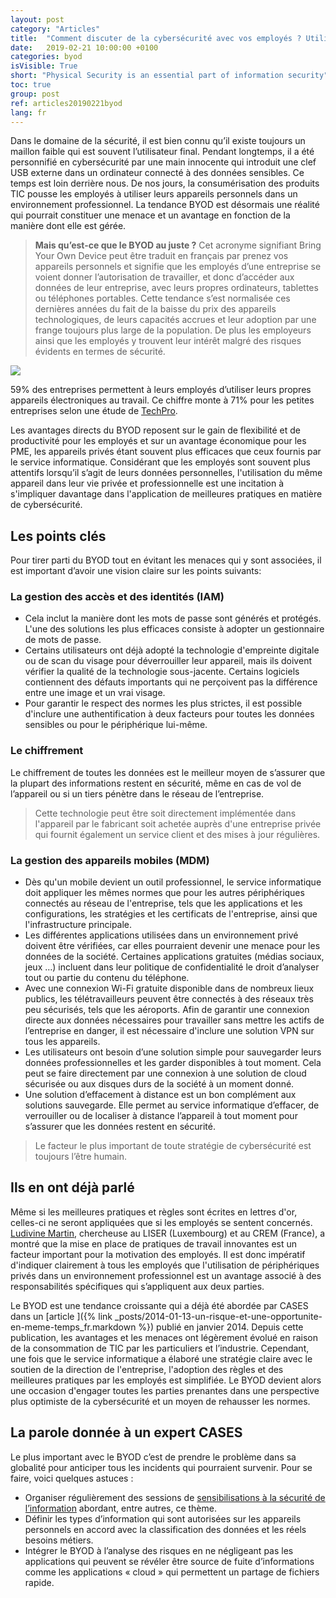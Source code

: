 ```yaml
---
layout: post
category: "Articles"
title:  "Comment discuter de la cybersécurité avec vos employés ? Utilisez le BYOD!"
date:   2019-02-21 10:00:00 +0100
categories: byod
isVisible: True
short: "Physical Security is an essential part of information security"
toc: true
group: post
ref: articles20190221byod
lang: fr
---
```

Dans le domaine de la sécurité, il est bien connu qu’il existe toujours un maillon faible qui est souvent l’utilisateur final. Pendant longtemps, il a été personnifié en cybersécurité par une main innocente qui introduit une clef USB externe dans un ordinateur connecté à des données sensibles. Ce temps est loin derrière nous. De nos jours, la consumérisation des produits TIC pousse les employés à utiliser leurs appareils personnels dans un environnement professionnel. La tendance BYOD est désormais une réalité qui pourrait constituer une menace et un avantage en fonction de la manière dont elle est gérée.

> **Mais qu’est-ce que le BYOD au juste ?** Cet acronyme signifiant Bring Your Own Device peut être traduit en français par prenez vos appareils personnels et signifie que les employés d’une entreprise se voient donner l’autorisation de travailler, et donc d’accéder aux données de leur entreprise, avec leurs propres ordinateurs, tablettes ou téléphones portables. Cette tendance s’est normalisée ces dernières années du fait de la baisse du prix des appareils technologiques, de leurs capacités accrues et leur adoption par une frange toujours plus large de la population. De plus les employeurs ainsi que les employés y trouvent leur intérêt malgré des risques évidents en termes de sécurité.

<img src="{% link assets/img/2019/byod_fr.png %}" />

59% des entreprises permettent à leurs employés d’utiliser leurs propres appareils électroniques au travail. Ce chiffre monte à 71% pour les petites entreprises selon une étude de [TechPro](http://www.techproresearch.com/article/research-byod-booming-with-74-using-or-planning-to-use/).

Les avantages directs du BYOD reposent sur le gain de flexibilité et de productivité pour les employés et sur un avantage économique pour les PME, les appareils privés étant souvent plus efficaces que ceux fournis par le service informatique. Considérant que les employés sont souvent plus attentifs lorsqu’il s’agit de leurs données personnelles, l'utilisation du même appareil dans leur vie privée et professionnelle est une incitation à s'impliquer davantage dans l'application de meilleures pratiques en matière de cybersécurité.


## Les points clés
Pour tirer parti du BYOD tout en évitant les menaces qui y sont associées, il est important d’avoir une vision claire sur les points suivants:
###	La gestion des accès et des identités (IAM)
*	Cela inclut la manière dont les mots de passe sont générés et protégés. L'une des solutions les plus efficaces consiste à adopter un gestionnaire de mots de passe.
*	Certains utilisateurs ont déjà adopté la technologie d'empreinte digitale ou de scan du visage pour déverrouiller leur appareil, mais ils doivent vérifier la qualité de la technologie sous-jacente. Certains logiciels contiennent des défauts importants qui ne perçoivent pas la différence entre une image et un vrai visage.
*	Pour garantir le respect des normes les plus strictes, il est possible d'inclure une authentification à deux facteurs pour toutes les données sensibles ou pour le périphérique lui-même.

###	Le chiffrement
Le chiffrement de toutes les données est le meilleur moyen de s’assurer que la plupart des informations restent en sécurité, même en cas de vol de l’appareil ou si un tiers pénètre dans le réseau de l’entreprise.
> Cette technologie peut être soit directement implémentée dans l'appareil par le fabricant soit achetée auprès d'une entreprise privée qui fournit également un service client et des mises à jour régulières.

###	La gestion des appareils mobiles (MDM)
*	Dès qu'un mobile devient un outil professionnel, le service informatique doit appliquer les mêmes normes que pour les autres périphériques connectés au réseau de l'entreprise, tels que les applications et les configurations, les stratégies et les certificats de l'entreprise, ainsi que l'infrastructure principale.
*	Les différentes applications utilisées dans un environnement privé doivent être vérifiées, car elles pourraient devenir une menace pour les données de la société. Certaines applications gratuites (médias sociaux, jeux …) incluent dans leur politique de confidentialité le droit d’analyser tout ou partie du contenu du téléphone.
*	Avec une connexion Wi-Fi gratuite disponible dans de nombreux lieux publics, les télétravailleurs peuvent être connectés à des réseaux très peu sécurisés, tels que les aéroports. Afin de garantir une connexion directe aux données nécessaires pour travailler sans mettre les actifs de l’entreprise en danger, il est nécessaire d'inclure une solution VPN sur tous les appareils.
*	Les utilisateurs ont besoin d’une solution simple pour sauvegarder leurs données professionnelles et les garder disponibles à tout moment. Cela peut se faire directement par une connexion à une solution de cloud sécurisée ou aux disques durs de la société à un moment donné.
*	Une solution d’effacement à distance est un bon complément aux solutions sauvegarde. Elle permet au service informatique d’effacer, de verrouiller ou de localiser à distance l’appareil à tout moment pour s’assurer que les données restent en sécurité.

> Le facteur le plus important de toute stratégie de cybersécurité est toujours l’être humain.

## Ils en ont déjà parlé

Même si les meilleures pratiques et règles sont écrites en lettres d'or, celles-ci ne seront appliquées que si les employés se sentent concernés. [Ludivine Martin](https://statistiques.public.lu/catalogue-publications/working-papers-CEPS/2015/05-2015.pdf), chercheuse au LISER (Luxembourg) et au CREM (France), a montré que la mise en place de pratiques de travail innovantes est un facteur important pour la motivation des employés. Il est donc impératif d'indiquer clairement à tous les employés que l'utilisation de périphériques privés dans un environnement professionnel est un avantage associé à des responsabilités spécifiques qui s’appliquent aux deux parties.

Le BYOD est une tendance croissante qui a déjà été abordée par CASES dans un [article ]({% link _posts/2014-01-13-un-risque-et-une-opportunite-en-meme-temps_fr.markdown %}) publié en janvier 2014. Depuis cette publication, les avantages et les menaces ont légèrement évolué en raison de la consommation de TIC par les particuliers et l’industrie. Cependant, une fois que le service informatique a élaboré une stratégie claire avec le soutien de la direction de l'entreprise, l'adoption des règles et des meilleures pratiques par les employés est simplifiée. Le BYOD devient alors une occasion d'engager toutes les parties prenantes dans une perspective plus optimiste de la cybersécurité et un moyen de rehausser les normes.

## La parole donnée à un expert CASES
 Le plus important avec le BYOD c’est de prendre le problème dans sa globalité pour anticiper tous les incidents qui pourraient survenir. Pour se faire, voici quelques astuces :
*	Organiser régulièrement des sessions de [sensibilisations à la sécurité de l’information](https://www.cases.lu/services/trainings.html) abordant, entre autres, ce thème.
*	Définir les types d’information qui sont autorisées sur les appareils personnels en accord avec la classification des données et les réels besoins métiers.
*	Intégrer le BYOD à l’analyse des risques en ne négligeant pas les applications qui peuvent se révéler être source de fuite d’informations comme les applications « cloud » qui permettent un partage de fichiers rapide.
